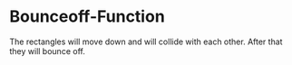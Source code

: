 # Bounceoff-Function
The rectangles will move down and will collide with each other. After that they will bounce off. 
